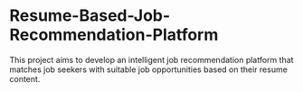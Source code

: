 # Resume-Based-Job-Recommendation-Platform
This project aims to develop an intelligent job recommendation platform that matches job seekers with suitable job opportunities based on their resume content.
